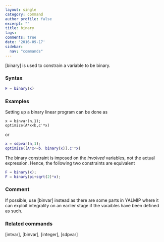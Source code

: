 ```yaml
---
layout: single
category: command
author_profile: false
excerpt: ""
title: binary
tags:
comments: true
date: '2016-09-17'
sidebar:
  nav: "commands"
---
```


[binary] is used to constrain a variable to be binary.

### Syntax

````matlab
F = binary(x)
````


### Examples

Setting up a binary linear program can be done as

````matlabb
x = binvar(n,1);
optimize(A*x<b,c'*x)
````

or

````matlab
x = sdpvar(n,1);
optimize([A*x<=b, binary(x)],c'*x)
````

The binary constraint is imposed on the *involved* variables, not the actual expression. Hence, the following two constraints are equivalent

````matlab
F = binary(x);
F = binary(pi+sqrt(2)*x);
````

### Comment
If possible, use [binvar] instead as there are some parts in YALMIP where it can exploit integrality on an earlier stage if the varaibles have been defined as such.

### Related commands
[intvar], [binvar], [integer], [sdpvar]
